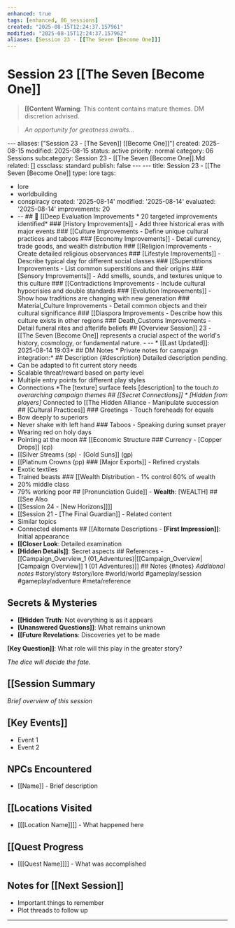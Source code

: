 ```yaml
---
enhanced: true
tags: [enhanced, 06_sessions]
created: "2025-08-15T12:24:37.157961"
modified: "2025-08-15T12:24:37.157962"
aliases: [Session 23 - [[The Seven [Become One]]]
---
```


# Session 23   [[The Seven [Become One]]

> **[[Content Warning**: This content contains mature themes. DM discretion advised.

> *An opportunity for greatness awaits...*

--- aliases: ["Session 23 - [The Seven]] [[Become One]]"]
created: 2025-08-15
modified: 2025-08-15
status: active
priority: normal
category: 06 Sessions
subcategory: Session 23 - [[The Seven [Become One]].Md
related: []
cssclass: standard
publish: false --- --- title: Session 23 - [[The Seven [Become One]]
type: lore
tags:
- lore
- worldbuilding
- conspiracy created: '2025-08-14'
modified: '2025-08-14'
evaluated: '2025-08-14'
improvements: 20
- -- ## 🔧 [[Deep Evaluation Improvements * 20 targeted improvements identified* ### [History Improvements]] - Add three historical eras with major events ### [[Culture Improvements - Define unique cultural practices and taboos ### [Economy Improvements]] - Detail currency, trade goods, and wealth distribution ### [[Religion Improvements - Create detailed religious observances ### [Lifestyle Improvements]] - Describe typical day for different social classes ### [[Superstitions Improvements - List common superstitions and their origins ### [Sensory Improvements]] - Add smells, sounds, and textures unique to this culture ### [[Contradictions Improvements - Include cultural hypocrisies and double standards ### [Evolution Improvements]] - Show how traditions are changing with new generation ### Material_Culture Improvements - Detail common objects and their cultural significance ### [[Diaspora Improvements - Describe how this culture exists in other regions ### Death_Customs Improvements - Detail funeral rites and afterlife beliefs ## [Overview Session]] 23 - [[The Seven [Become One]] represents a crucial aspect of the world's history, cosmology, or fundamental nature. - -- * [[Last Updated]]: 2025-08-14 19:03* ## DM Notes * Private notes for campaign integration:* ## Description {#description} Detailed description pending.
- Can be adapted to fit current story needs
- Scalable threat/reward based on party level
- Multiple entry points for different play styles
- Connections
*The [texture] surface feels [description] to the touch.*to overarching campaign themes ## [[Secret Connections]] * [Hidden from players]* Connected to [[The Hidden Alliance - Manipulate succession ## [Cultural Practices]] ### Greetings - Touch foreheads for equals
- Bow deeply to superiors
- Never shake with left hand ### Taboos - Speaking during sunset prayer
- Wearing red on holy days
- Pointing at the moon ## [[Economic Structure ### Currency - [Copper Drops]] (cp)
- [[Silver Streams (sp) - [Gold Suns]] (gp)
- [[Platinum Crowns (pp) ### [Major Exports]] - Refined crystals
- Exotic textiles
- Trained beasts ### [[Wealth Distribution - 1% control 60% of wealth
- 20% middle class
- 79% working poor ## [Pronunciation Guide]] - **Wealth**: [WEALTH] ## [[See Also
- [[Session 24 - [New Horizons]]]]
- [[Session 21 - [The Final Guardian]] - Related content
- Similar topics
- Connected elements ## [[Alternate Descriptions - **[First Impression]]**: Initial appearance
- **[[Closer Look**: Detailed examination
- **[Hidden Details]]**: Secret aspects ## References - [[Campaign_Overview_1 (01_Adventures)|[[Campaign_Overview|[Campaign Overview]] 1 (01 Adventures)]] ## Notes {#notes} *Additional notes* #story/story
#story/lore
#world/world
#gameplay/session
#gameplay/adventure
#meta/reference
## Secrets & Mysteries
- **[[Hidden Truth**: Not everything is as it appears
- **[Unanswered Questions]]**: What remains unknown
- **[[Future Revelations**: Discoveries yet to be made

**[Key Question]]**: What role will this play in the greater story?

*The dice will decide the fate.*
## [[Session Summary
*Brief overview of this session*

## [Key Events]]
- Event 1
- Event 2

## NPCs Encountered
- [[Name]] - Brief description

## [[Locations Visited
- [[[Location Name]]]] - What happened here

## [[Quest Progress
- [[[Quest Name]]]] - What was accomplished

## Notes for [[Next Session]]
- Important things to remember
- Plot threads to follow up

---
